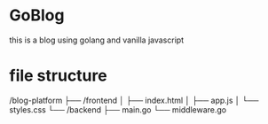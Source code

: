 # GoBlog
this is a blog using golang and vanilla javascript 

# file structure
\/blog-platform
  ├── \/frontend
  │   ├── index.html
  │   ├── app.js
  │   └── styles.css
  └── \/backend
      ├── main.go
      └── middleware.go
      
